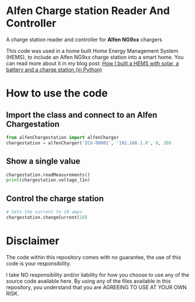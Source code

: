 # Alfen Charge station Reader And Controller
A charge station reader and controller for **Alfen NG9xx** chargers

This code was used in a home built Home Energy Management System (HEMS), to include an Alfen NG9xx charge station into a smart home. You can read more about it in my blog post: [How I built a HEMS with solar, a battery and a charge station (in Python)](https://medium.com/@harmvandenbrink/how-i-built-a-hems-with-solar-a-battery-and-a-charge-station-in-python-d5b51e60fd1c?source=friends_link&sk=f5e9302a02ea29065c3f677ecf1b8ed8)

# How to use the code
## Import the class and connect to an Alfen Chargestation

```python
from alfenChargestation import alfenCharger
chargestation = alfenCharger('ICU-00001', '192.168.1.X', 0, 20)

```

## Show a single value

```python
chargestation.readMeasurements()
print(chargestation.voltage_l1n)
```

## Control the charge station

```python
# Sets the current to 10 amps
chargestation.changeCurrent(10)
```

# Disclaimer

The code within this repository comes with no guarantee, the use of this code is your responsibility.

I take NO responsibility and/or liability for how you choose to use any of the source code available here. By using any of the files available in this repository, you understand that you are AGREEING TO USE AT YOUR OWN RISK.
